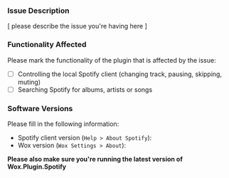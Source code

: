 ### Issue Description

[ please describe the issue you're having here ]

### Functionality Affected

Please mark the functionality of the plugin that is affected by the issue:

- [ ] Controlling the local Spotify client (changing track, pausing, skipping, muting)
- [ ] Searching Spotify for albums, artists or songs

### Software Versions

Please fill in the following information:

- Spotify client version (`Help > About Spotify`):
- Wox version (`Wox Settings > About`):

**Please also make sure you're running the latest version of Wox.Plugin.Spotify**
